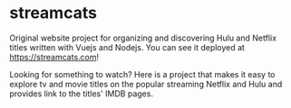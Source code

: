 # streamcats
Original website project for organizing and discovering Hulu and Netflix titles written with Vuejs and Nodejs. You can see it deployed at https://streamcats.com!

Looking for something to watch? Here is a project that makes it easy to explore tv and movie titles on the popular streaming Netflix and Hulu and provides link to the titles' IMDB pages.
